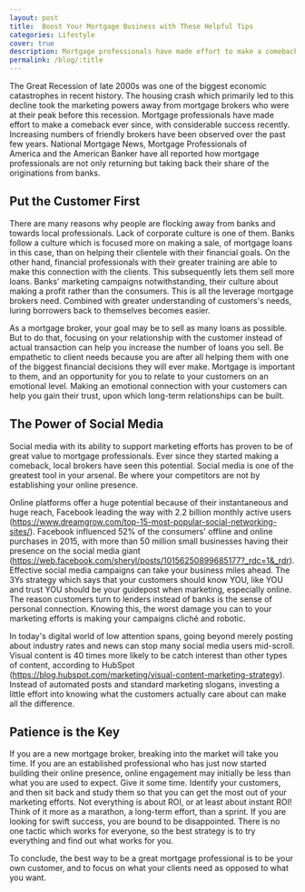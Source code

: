 ```yaml
---
layout: post
title:  Boost Your Mortgage Business with These Helpful Tips
categories: Lifestyle
cover: true
description: Mortgage professionals have made effort to make a comeback ever since, with considerable success recently. Increasing numbers of friendly brokers have been observed over the past few years.
permalink: /blog/:title
---
```


The Great Recession of late 2000s was one of the biggest economic catastrophes in recent history. The housing crash which primarily led to this decline took the marketing powers away from mortgage brokers who were at their peak before this recession. Mortgage professionals have made effort to make a comeback ever since, with considerable success recently. Increasing numbers of friendly brokers have been observed over the past few years. National Mortgage News, Mortgage Professionals of America and the American Banker have all reported how mortgage professionals are not only returning but taking back their share of the originations from banks.

## Put the Customer First
There are many reasons why people are flocking away from banks and towards local professionals. Lack of corporate culture is one of them. Banks follow a culture which is focused more on making a sale, of mortgage loans in this case, than on helping their clientele with their financial goals. On the other hand, financial professionals with their greater training are able to make this connection with the clients. This subsequently lets them sell more loans. Banks' marketing campaigns notwithstanding, their culture about making a profit rather than the consumers. This is all the leverage mortgage brokers need. Combined with greater understanding of customers's needs, luring borrowers back to themselves becomes easier.

As a mortgage broker, your goal may be to sell as many loans as possible. But to do that, focusing on your relationship with the customer instead of actual transaction can help you increase the number of loans you sell. Be empathetic to client needs because you are after all helping them with one of the biggest financial decisions they will ever make. Mortgage is important to them, and an opportunity for you to relate to your customers on an emotional level. Making an emotional connection with your customers can help you gain their trust, upon which long-term relationships can be built.

## The Power of Social Media
Social media with its ability to support marketing efforts has proven to be of great value to mortgage professionals. Ever since they started making a comeback, local brokers have seen this potential. Social media is one of the greatest tool in your arsenal. Be where your competitors are not by establishing your online presence.

Online platforms offer a huge potential because of their instantaneous and huge reach, Facebook leading the way with 2.2 billion monthly active users (https://www.dreamgrow.com/top-15-most-popular-social-networking-sites/). Facebook influenced 52% of the consumers' offline and online purchases in 2015, with more than 50 million small businesses having their presence on the social media giant (https://web.facebook.com/sheryl/posts/10156250899685177?_rdc=1&_rdr).
Effective social media campaigns can take your business miles ahead. The 3Ys strategy which says that your customers should know YOU, like YOU and trust YOU should be your guidepost when marketing, especially online. The reason customers turn to lenders instead of banks is the sense of personal connection. Knowing this, the worst damage you can to your marketing efforts is making your campaigns cliché and robotic.

In today's digital world of low attention spans, going beyond merely posting about industry rates and news can stop many social media users mid-scroll. Visual content is 40 times more likely to be catch interest than other types of content, according to HubSpot (https://blog.hubspot.com/marketing/visual-content-marketing-strategy). Instead of automated posts and standard marketing slogans, investing a little effort into knowing what the customers actually care about can make all the difference.

## Patience is the Key
If you are a new mortgage broker, breaking into the market will take you time. If you are an established professional who has just now started building their online presence, online engagement may initially be less than what you are used to expect. Give it some time. Identify your customers, and then sit back and study them so that you can get the most out of your marketing efforts. Not everything is about ROI, or at least about instant ROI! Think of it more as a marathon, a long-term effort, than a sprint. If you are looking for swift success, you are bound to be disappointed. There is no one tactic which works for everyone, so the best strategy is to try everything and find out what works for you.

To conclude, the best way to be a great mortgage professional is to be your own customer, and to focus on what your clients need as opposed to what you want.
